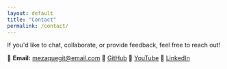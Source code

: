 ```yaml
---
layout: default
title: "Contact"
permalink: /contact/
---
```


If you'd like to chat, collaborate, or provide feedback, feel free to reach out!

📧 **Email:** mezaquegit@email.com
🔗 [GitHub](https://github.com/guckesh)
🔗 [YouTube](https://www.youtube.com/@Mezaqueanimes)
🔗 [LinkedIn](https://www.linkedin.com/in/mezaque)
